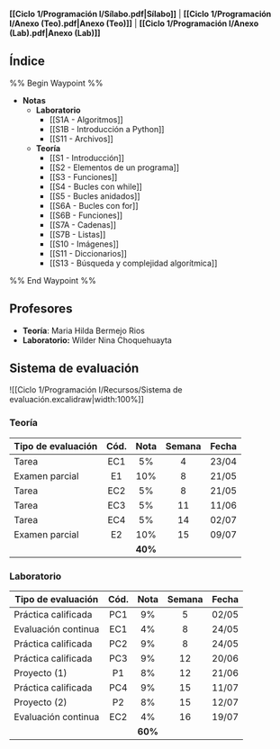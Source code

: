 **[[Ciclo 1/Programación I/Sílabo.pdf|Sílabo]]** | **[[Ciclo 1/Programación I/Anexo (Teo).pdf|Anexo (Teo)]]** | **[[Ciclo 1/Programación I/Anexo (Lab).pdf|Anexo (Lab)]]**

## Índice

%% Begin Waypoint %%
- **Notas**
	- **Laboratorio**
		- [[S1A - Algoritmos]]
		- [[S1B - Introducción a Python]]
		- [[S11 - Archivos]]
	- **Teoría**
		- [[S1 - Introducción]]
		- [[S2 - Elementos de un programa]]
		- [[S3 - Funciones]]
		- [[S4 - Bucles con while]]
		- [[S5  - Bucles anidados]]
		- [[S6A - Bucles con for]]
		- [[S6B - Funciones]]
		- [[S7A - Cadenas]]
		- [[S7B - Listas]]
		- [[S10 - Imágenes]]
		- [[S11 - Diccionarios]]
		- [[S13 - Búsqueda y complejidad algorítmica]]

%% End Waypoint %%

## Profesores

- **Teoría**: Maria Hilda Bermejo Rios
- **Laboratorio:** Wilder Nina Choquehuayta

## Sistema de evaluación

![[Ciclo 1/Programación I/Recursos/Sistema de evaluación.excalidraw|width:100%]]

### Teoría

| Tipo de evaluación | Cód. |  Nota   | Semana | Fecha |
| ------------------ | :--: | :-----: | :----: | :---: |
| Tarea              | EC1  |   5%    |   4    | 23/04 |
| Examen parcial     |  E1  |   10%   |   8    | 21/05 |
| Tarea              | EC2  |   5%    |   8    | 21/05 |
| Tarea              | EC3  |   5%    |   11   | 11/06 |
| Tarea              | EC4  |   5%    |   14   | 02/07 |
| Examen parcial     |  E2  |   10%   |   15   | 09/07 |
|                    |      | **40%** |        |       |

### Laboratorio

| Tipo de evaluación  | Cód. |  Nota   | Semana | Fecha |
| ------------------- | :--: | :-----: | :----: | :---: |
| Práctica calificada | PC1  |   9%    |   5    | 02/05 |
| Evaluación continua | EC1  |   4%    |   8    | 24/05 |
| Práctica calificada | PC2  |   9%    |   8    | 24/05 |
| Práctica calificada | PC3  |   9%    |   12   | 20/06 |
| Proyecto (1)        |  P1  |   8%    |   12   | 21/06 |
| Práctica calificada | PC4  |   9%    |   15   | 11/07 |
| Proyecto (2)        |  P2  |   8%    |   15   | 12/07 |
| Evaluación continua | EC2  |   4%    |   16   | 19/07 |
|                     |      | **60%** |        |       |